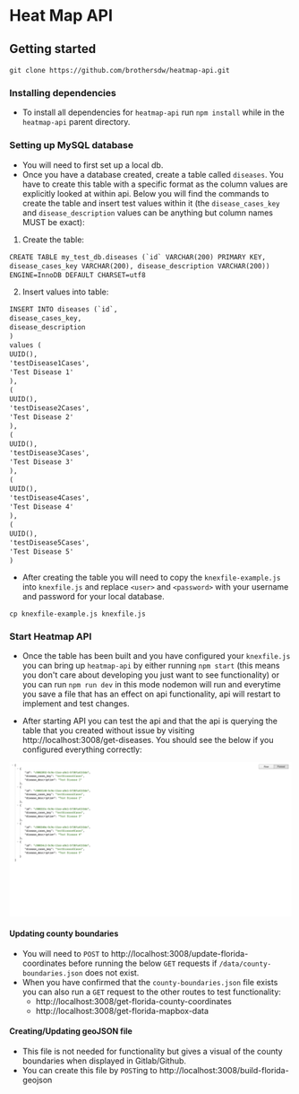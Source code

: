 # Heat Map API

## Getting started

```
git clone https://github.com/brothersdw/heatmap-api.git
```

### Installing dependencies

- To install all dependencies for `heatmap-api` run `npm install` while in the `heatmap-api` parent directory.

### Setting up MySQL database

- You will need to first set up a local db.
- Once you have a database created, create a table called `diseases`. You have to create this table with a specific format as the column values are explicitly looked at within api. Below you will find the commands to create the table and insert test values within it (the `disease_cases_key` and `disease_description` values can be anything but column names MUST be exact):
  <br />

1. Create the table:

```
CREATE TABLE my_test_db.diseases (`id` VARCHAR(200) PRIMARY KEY, disease_cases_key VARCHAR(200), disease_description VARCHAR(200)) ENGINE=InnoDB DEFAULT CHARSET=utf8
```

2. Insert values into table:
   <br />

```
INSERT INTO diseases (`id`,
disease_cases_key,
disease_description
)
values (
UUID(),
'testDisease1Cases',
'Test Disease 1'
),
(
UUID(),
'testDisease2Cases',
'Test Disease 2'
),
(
UUID(),
'testDisease3Cases',
'Test Disease 3'
),
(
UUID(),
'testDisease4Cases',
'Test Disease 4'
),
(
UUID(),
'testDisease5Cases',
'Test Disease 5'
)

```

- After creating the table you will need to copy the `knexfile-example.js` into `knexfile.js` and replace `<user>` and `<password>` with your username and password for your local database.

```
cp knexfile-example.js knexfile.js
```

### Start Heatmap API

- Once the table has been built and you have configured your `knexfile.js` you can bring up `heatmap-api` by either running `npm start` (this means you don't care about developing you just want to see functionality) or you can run `npm run dev` in this mode nodemon will run and everytime you save a file that has an effect on api functionality, api will restart to implement and test changes.

- After starting API you can test the api and that the api is querying the table that you created without issue by visiting http://localhost:3008/get-diseases. You should see the below if you configured everything correctly:

![image](./assets/disease_page_api.png)

#### Updating county boundaries

- You will need to `POST` to http://localhost:3008/update-florida-coordinates before running the below `GET` requests if `/data/county-boundaries.json` does not exist.
- When you have confirmed that the `county-boundaries.json` file exists you can also run a `GET` request to the other routes to test functionality:
  - http://localhost:3008/get-florida-county-coordinates
  - http://localhost:3008/get-florida-mapbox-data

#### Creating/Updating geoJSON file

- This file is not needed for functionality but gives a visual of the county boundaries when displayed in Gitlab/Github.
- You can create this file by `POST`ing to http://localhost:3008/build-florida-geojson
